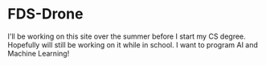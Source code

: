 # FDS-Drone
I'll be working on this site over the summer before I start my CS degree.
Hopefully will still be working on it while in school.
I want to program AI and Machine Learning!
